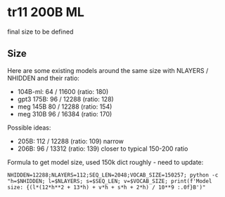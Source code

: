 # tr11 200B ML

final size to be defined


## Size


Here are some existing models around the same size with NLAYERS / NHIDDEN and their ratio:

- 104B-ml: 64 / 11600 (ratio: 180)
- gpt3 175B: 96 / 12288 (ratio: 128)
- meg 145B 80 / 12288 (ratio: 154)
- meg 310B 96 / 16384 (ratio: 170)

Possible ideas:

- 205B: 112 / 12288 (ratio: 109) narrow
- 206B: 96 / 13312 (ratio: 139) closer to typical 150-200 ratio

Formula to get model size, used 150k dict roughly - need to update:
```
NHIDDEN=12288;NLAYERS=112;SEQ_LEN=2048;VOCAB_SIZE=150257; python -c "h=$NHIDDEN; l=$NLAYERS; s=$SEQ_LEN; v=$VOCAB_SIZE; print(f'Model size: {(l*(12*h**2 + 13*h) + v*h + s*h + 2*h) / 10**9 :.0f}B')"
```
